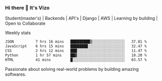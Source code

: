 ### Hi there 👋 It's Vizo

Student(master's) | Backends | API's | Django | AWS |  Learning by building | Open to Collaborate

Weekly stats
<!--START_SECTION:waka-->

```txt
JSON          7 hrs 16 mins   █████████▒░░░░░░░░░░░░░░░   37.81 %
JavaScript    6 hrs 15 mins   ████████░░░░░░░░░░░░░░░░░   32.47 %
CSS           2 hrs 12 mins   ███░░░░░░░░░░░░░░░░░░░░░░   11.47 %
Python        1 hr 57 mins    ██▓░░░░░░░░░░░░░░░░░░░░░░   10.20 %
HTML          41 mins         █░░░░░░░░░░░░░░░░░░░░░░░░   03.57 %
```

<!--END_SECTION:waka-->


Passionate about solving real-world problems by building amazing softwares.
